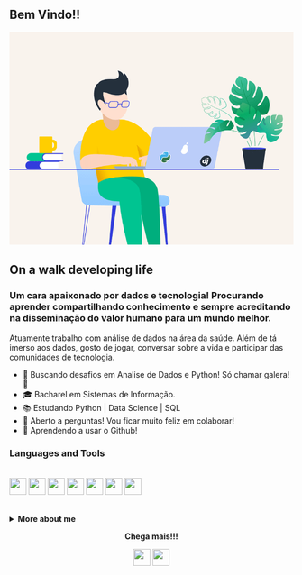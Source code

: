 ## Bem Vindo!!

<img alt="GIF" src="https://github.com/felipedoamarals/felipedoamarals/blob/master/img/python_2.gif" />

## On a walk developing life

### Um cara apaixonado por dados e tecnologia! Procurando aprender compartilhando conhecimento e sempre acreditando na disseminação do valor humano para um mundo melhor.

Atuamente trabalho com análise de dados na área da saúde. Além de tá imerso aos dados, gosto de jogar, conversar sobre a vida e participar das comunidades de tecnologia.
<br>

- :dart: Buscando desafios em Analise de Dados e Python! Só chamar galera! :muscle:
- :mortar_board: Bacharel em Sistemas de Informação.
- :books: Estudando Python | Data Science | SQL
- :speech_balloon: Aberto a perguntas! Vou ficar muito feliz em colaborar!
- :eyes: Aprendendo a usar o Github!

### Languages and Tools

<p>
 <br>
<img href="https://www.google.com/" width="30" height="30" src="https://image.flaticon.com/icons/svg/919/919852.svg"> 
<img width="30" height="30" src="https://image.flaticon.com/icons/svg/919/919853.svg">
<img width="30" height="30" src="https://image.flaticon.com/icons/svg/1998/1998717.svg">
<img width="30" height="30" src="https://image.flaticon.com/icons/svg/747/747668.svg">
<img width="30" height="30" src="https://image.flaticon.com/icons/svg/1998/1998552.svg">
<img width="30" height="30" src="https://img.apksum.com/28/com.Tableau.TableauApp/20.422.3629/icon.png">
<img width="30" height="30" src="https://static.thenounproject.com/png/1982404-200.png">
</p>

<br>
 
<details> 
 <summary><b>More about me</b></summary>
 
Procuro desenvolver competências socioemocionais aliadas ao negócio. Acredito na disseminação do valor humano para um mundo melhor.
Tenho sólidas experiências em grandes projetos de tecnologia no segmento de logística hidroviária, autopeças e administração pública.<br>
Possuo habilidades com Gestão de TI, competências para administrar e sustentar infraestrutura e sistema. Recentemente realizei a migração de área. Assumi um desafio como Analista de Sistemas focado em Análise de Dados. Sou apaixonado por tecnologia em dados.<br>
Tenho conhecimento em Python, SQL, Oracle, PostgreSQL, ETL, GIT, BI. Inglês (Técnico)
 
[![felipedoamarals github stats](https://github-readme-stats.vercel.app/api?username=felipedoamarals)](https://github.com/felipedoamarals/github-readme-stats)
<br><br>
![Profile views](https://gpvc.arturio.dev/felipedoamarals)

</details>

<p align="center">
  <strong>Chega mais!!!</strong>
 <p align="center">
  <a href="https://www.linkedin.com/in/felipedoamaral" alt="LinkedIn"><img width="30" height="30" src="https://image.flaticon.com/icons/svg/179/179330.svg"></a>  
  <a href="mailto:felipedoamarals@gmail.com" alt="Email"><img img width="30" height="30" src="https://image.flaticon.com/icons/svg/552/552486.svg"></a>  
  </p>
</p>
 
